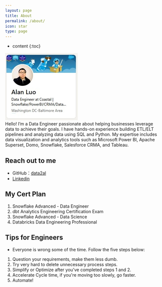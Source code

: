 ```yaml
---
layout: page
title: About
permalink: /about/
icon: star
type: page
---
```


* content
{:toc}

<a href= "https://www.linkedin.com/in/alan-l-b8920b66" ><img src="\img\profile.jpg" alt="irl_profile"></a>
<br>Hello! I’m a Data Engineer passionate about helping businesses leverage data to achieve their goals. I have hands-on experience building ETL/ELT pipelines and analyzing data using SQL and Python. My expertise includes data visualization and analytics tools such as Microsoft Power BI, Apache Superset, Domo, Snowflake, Salesforce CRMA, and Tableau.
              

## Reach out to me

* GitHub：[data2al](https://github.com/data2al)
* [Linkedin](https://www.linkedin.com/in/alan-l-b8920b66/)

## My Cert Plan
1. Snowflake Advanced - Data Engineer
2. dbt Analytics Engineering Certification Exam
3. Snowflake Advanced - Data Science
4. Databricks Data Engineering Professional

## Tips for Engineers
* Everyone is wrong some of the time. Follow the five steps below:
1. Question your requirements, make them less dumb.
2. Try very hard to delete unnecessary process steps.
3. Simplify or Optimize after you've completed steps 1 and 2.
4. Accelerate Cycle time, if you're moving too slowly, go faster.
5. Automate!